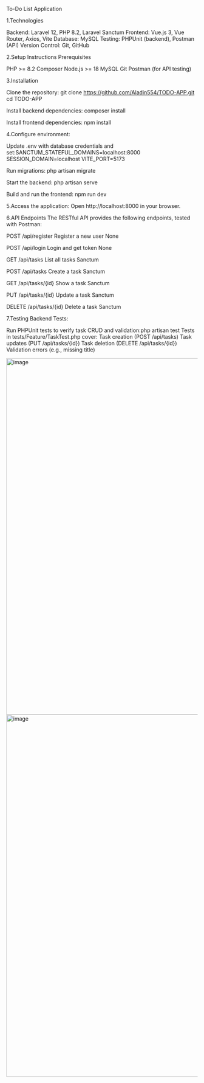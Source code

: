 To-Do List Application

1.Technologies

Backend: Laravel 12, PHP 8.2, Laravel Sanctum
Frontend: Vue.js 3, Vue Router, Axios, Vite
Database: MySQL
Testing: PHPUnit (backend), Postman (API)
Version Control: Git, GitHub

2.Setup Instructions
Prerequisites

PHP >= 8.2
Composer
Node.js >= 18
MySQL
Git
Postman (for API testing)

3.Installation

Clone the repository:
git clone https://github.com/Aladin554/TODO-APP.git
cd TODO-APP


Install backend dependencies:
composer install


Install frontend dependencies:
npm install


4.Configure environment:

Update .env with database credentials and set:SANCTUM_STATEFUL_DOMAINS=localhost:8000
SESSION_DOMAIN=localhost
VITE_PORT=5173

Run migrations:
php artisan migrate

Start the backend:
php artisan serve

Build and run the frontend:
npm run dev

5.Access the application:
Open http://localhost:8000 in your browser.



6.API Endpoints
The RESTful API provides the following endpoints, tested with Postman:

POST
/api/register
Register a new user
None

POST
/api/login
Login and get token
None

GET
/api/tasks
List all tasks
Sanctum

POST
/api/tasks
Create a task
Sanctum

GET
/api/tasks/{id}
Show a task
Sanctum

PUT
/api/tasks/{id}
Update a task
Sanctum

DELETE
/api/tasks/{id}
Delete a task
Sanctum

7.Testing
Backend Tests:

Run PHPUnit tests to verify task CRUD and validation:php artisan test
Tests in tests/Feature/TaskTest.php cover:
Task creation (POST /api/tasks)
Task updates (PUT /api/tasks/{id})
Task deletion (DELETE /api/tasks/{id})
Validation errors (e.g., missing title)


<img width="938" alt="image" src="https://github.com/user-attachments/assets/ecaa49db-5d34-4eea-b3ff-6050b6674240" />
<img width="953" alt="image" src="https://github.com/user-attachments/assets/d8efa9ab-4442-4303-9dca-3d2532f49112" />


